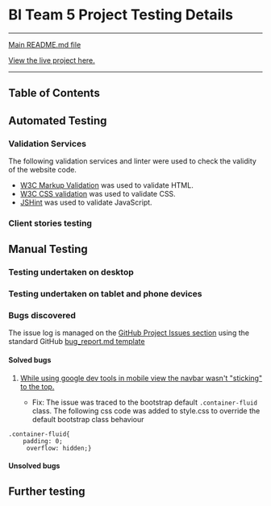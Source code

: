 # BI Team 5 Project Testing Details

---

[Main README.md file](https://github.com/AlexNexton/BI-Team-5/blob/master/README.md)

[View the live project here.](https://github.com/AlexNexton/BI-Team-5/)

---

## Table of Contents


## Automated Testing

### Validation Services

The following validation services and linter were used to check the validity of the website code.

- [W3C Markup Validation](https://validator.w3.org/) was used to validate HTML.
- [W3C CSS validation](https://jigsaw.w3.org/css-validator/) was used to validate CSS.
- [JSHint](https://jshint.com/) was used to validate JavaScript.

### Client stories testing

## Manual Testing

### Testing undertaken on desktop

### Testing undertaken on tablet and phone devices

### Bugs discovered

The issue log is managed on the [GitHub Project Issues section](https://github.com/AlexNexton/BI-Team-5/issues) using the standard GitHub [bug\_report.md template](https://github.com/AlexNexton/BI-Team-5/blob/master/.github/ISSUE_TEMPLATE/bug_report.md)


#### Solved bugs

1. [While using google dev tools in mobile view the navbar wasn't "sticking" to the top.](https://github.com/AlexNexton/BI-Team-5/issues/6)

    - Fix: The issue was traced to the bootstrap default `.container-fluid` class. The following css code was added to style.css to override the default bootstrap class behaviour
```
.container-fluid{
    padding: 0;
     overflow: hidden;}
```

#### Unsolved bugs

## Further testing

